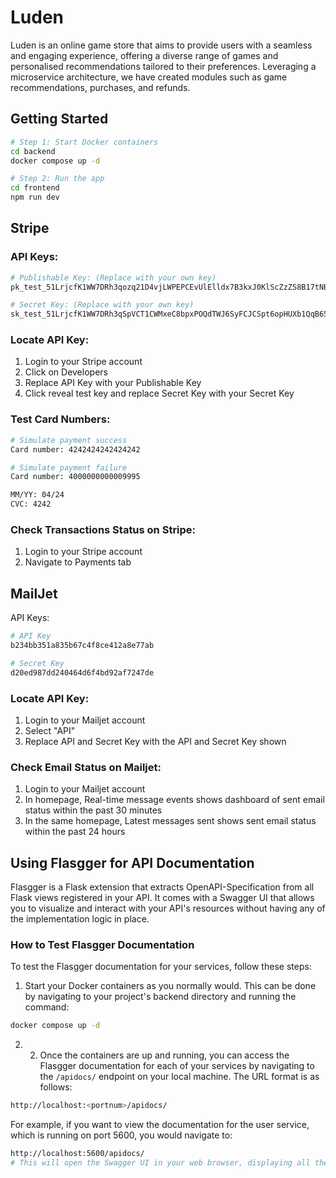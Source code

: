 # Luden
Luden is an online game store that aims to provide users with a seamless and engaging experience, offering a diverse range of games and personalised recommendations tailored to their preferences. Leveraging a microservice architecture, we have created modules such as game recommendations, purchases, and refunds. 

## Getting Started
```bash
# Step 1: Start Docker containers
cd backend
docker compose up -d

# Step 2: Run the app
cd frontend
npm run dev
```

## Stripe
### API Keys: 
```bash
# Publishable Key: (Replace with your own key)
pk_test_51LrjcfK1WW7DRh3qozq21D4vjLWPEPCEvUlElldx7B3kxJ0KlScZzZS8B17tNBs2cNJLCm83hNMx3HDgVXagGGOM00IYhIPgw7

# Secret Key: (Replace with your own key)
sk_test_51LrjcfK1WW7DRh3qSpVCT1CWMxeC8bpxPOQdTWJ6SyFCJCSpt6opHUXb1QqB65u8zvxdrmkzYqNcZy2TBHoSzjX000cRwCOEA6
```

### Locate API Key:
1. Login to your Stripe account
2. Click on Developers
3. Replace API Key with your Publishable Key
4. Click reveal test key and replace Secret Key with your Secret Key

### Test Card Numbers:
```bash
# Simulate payment success
Card number: 4242424242424242

# Simulate payment failure
Card number: 4000000000009995

MM/YY: 04/24
CVC: 4242
```

### Check Transactions Status on Stripe:
1. Login to your Stripe account
2. Navigate to Payments tab

## MailJet
API Keys:
```bash
# API Key
b234bb351a835b67c4f8ce412a8e77ab

# Secret Key
d20ed987dd240464d6f4bd92af7247de
```

### Locate API Key:
1. Login to your Mailjet account
2. Select "API"
3. Replace API and Secret Key with the API and Secret Key shown

### Check Email Status on Mailjet:
1. Login to your Mailjet account
2. In homepage, Real-time message events shows dashboard of sent email status within the past 30 minutes
3. In the same homepage, Latest messages sent shows sent email status within the past 24 hours


## Using Flasgger for API Documentation
Flasgger is a Flask extension that extracts OpenAPI-Specification from all Flask views registered in your API. It comes with a Swagger UI that allows you to visualize and interact with your API's resources without having any of the implementation logic in place.

### How to Test Flasgger Documentation
To test the Flasgger documentation for your services, follow these steps:

1. Start your Docker containers as you normally would. This can be done by navigating to your project's backend directory and running the command:
```bash
docker compose up -d
```

2. 2. Once the containers are up and running, you can access the Flasgger documentation for each of your services by navigating to the `/apidocs/` endpoint on your local machine. The URL format is as follows:
```bash
http://localhost:<portnum>/apidocs/
```

For example, if you want to view the documentation for the user service, which is running on port 5600, you would navigate to:
```bash
http://localhost:5600/apidocs/
# This will open the Swagger UI in your web browser, displaying all the available API endpoints, their parameters, and the expected responses. You can use this interface to test your API endpoints directly from your browser.
```